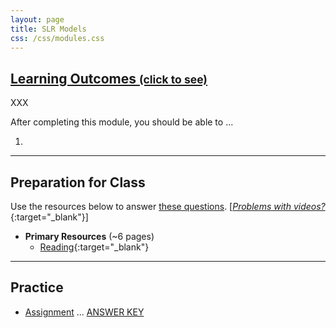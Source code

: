 ```yaml
---
layout: page
title: SLR Models
css: /css/modules.css
---
```


<div class="panel-group-ILOs">
  <div class="panel panel-default">
    <div class="panel-heading">
      <h2 class="panel-title">
        <a data-toggle="collapse" href="#ILOs">Learning Outcomes <small>(click to see)</small></a>
      </h2>
    </div>
    <div id="ILOs" class="panel-collapse collapse">
      <div class="panel-body">
XXX
<p>After completing this module, you should be able to ...</p>

<ol>
  <li></li>
</ol>
      </div>
    </div>
  </div>
</div>

----

## Preparation for Class
Use the resources below to answer [these questions](prep/SLRModels). [[*Problems with videos?*](../resources/FAQs/videos){:target="_blank"}]

* **Primary Resources** (~6 pages)
  * [Reading](http://derekogle.com/Book207/SLRModels.html){:target="_blank"}

----

## Practice

* [Assignment](ce/SLRModels_CE1) ... [ANSWER KEY](cex/KEY_SLRModels_CE)
